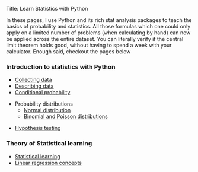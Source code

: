 Title: Learn Statistics with Python

In these pages, I use Python and its rich stat analysis packages to teach the basics of probability and statistics. All those formulas which one could only apply on a limited number of problems (when calculating by hand) can now be applied across the entire dataset. You can literally verify if the central limit theorem holds good, without having to spend a week with your calculator. Enough said, checkout the pages below

### Introduction to statistics with Python
- [Collecting data](01_data_collection/)
- [Describing data](02_data_description/)
- [Conditional probability](04_conditional_probability/)

* Probability distributions
    * [Normal distribution](04_normal_distribution/)
    * [Binomial and Poisson distributions](04_probability_distributions_binomial_poisson/)

- [Hypothesis testing](05_hypothesis_testing/)

### Theory of Statistical learning
 - [Statistical learning](islr/02_stat_learning/)
 - [Linear regression concepts](islr/03_linear_regression/)